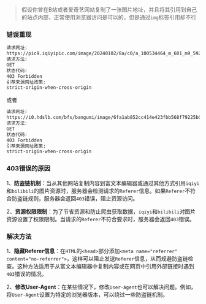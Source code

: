 > 假设你曾在B站或者爱奇艺网站复制了一张图片地址，并且将其引用到自己的站点内部，正常使用浏览器访问是可以的，但是通过`img`标签引用却不行

### 错误重现
```txt
请求网址:
https://pic9.iqiyipic.com/image/20240102/8a/c0/a_100534464_m_601_m9_592_333.jpg
请求方法:
GET
状态代码:
403 Forbidden
引荐来源网址政策:
strict-origin-when-cross-origin
```
或者
```txt
请求网址:
https://i0.hdslb.com/bfs/bangumi/image/6fa1ab852cc414e423fbb568f79225b085246834.png@330w_442h.webp
请求方法:
GET
状态代码:
403 Forbidden
引荐来源网址政策:
strict-origin-when-cross-origin
```

### 403错误的原因

1、**防盗链机制‌**：当从其他网站复制内容到富文本编辑器或通过其他方式引用`iqiyi`和`bilibili`的图片资源时，服务器会检测请求的`Referer`信息。如果`Referer`不符合防盗链规则，服务器会返回`403`错误，阻止资源访问‌。

2、‌**资源权限限制‌**：为了节省资源和防止爬虫获取数据，`iqiyi`和`bilibili`对图片资源设置了权限限制。当请求的`Referer`不符合要求时，服务器会返回`403`错误‌。

### 解决方法
1‌、**隐藏Referer信息‌**：在`HTML`的`<head>`部分添加`<meta name="referrer" content="no-referrer">`，这样可以阻止发送`Referer`信息，从而规避防盗链检查。这种方法适用于从富文本编辑器中复制内容或在网页中引用外部链接时遇到`403`错误的情况。

2、‌**修改User-Agent‌**：在某些情况下，修改`User-Agent`也可以解决问题。例如，将`User-Agent`设置为特定的浏览器版本，可以绕过一些防盗链机制‌。